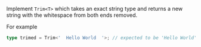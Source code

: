 Implement `Trim<T>` which takes an exact string type and returns a new string with the whitespace from both ends removed.

For example

```ts
type trimed = Trim<'  Hello World  '>; // expected to be 'Hello World'
```
